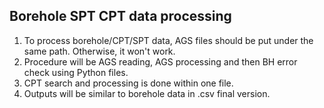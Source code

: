 ## Borehole SPT CPT data processing

1. To process borehole/CPT/SPT data, AGS files should be put under the same path. Otherwise, it won't work.
2. Procedure will be AGS reading, AGS processing and then BH error check using Python files.
3. CPT search and processing is done within one file.
4. Outputs will be similar to borehole data in .csv final version.